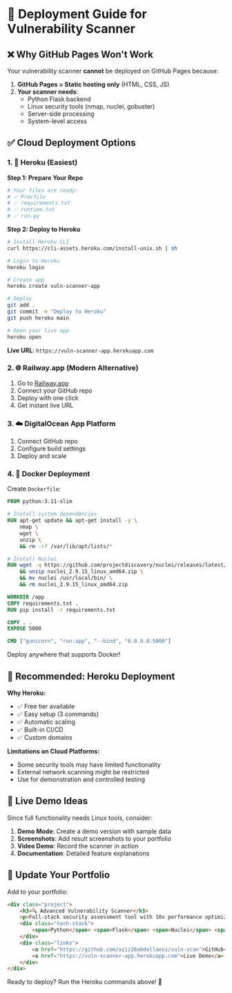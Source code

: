 # 🚀 Deployment Guide for Vulnerability Scanner

## ❌ **Why GitHub Pages Won't Work**

Your vulnerability scanner **cannot** be deployed on GitHub Pages because:

1. **GitHub Pages = Static hosting only** (HTML, CSS, JS)
2. **Your scanner needs**:
   - Python Flask backend
   - Linux security tools (nmap, nuclei, gobuster)
   - Server-side processing
   - System-level access

## ✅ **Cloud Deployment Options**

### **1. 🚀 Heroku (Easiest)**

**Step 1: Prepare Your Repo**
```bash
# Your files are ready:
# ✅ Procfile
# ✅ requirements.txt  
# ✅ runtime.txt
# ✅ run.py
```

**Step 2: Deploy to Heroku**
```bash
# Install Heroku CLI
curl https://cli-assets.heroku.com/install-unix.sh | sh

# Login to Heroku
heroku login

# Create app
heroku create vuln-scanner-app

# Deploy
git add .
git commit -m "Deploy to Heroku"
git push heroku main

# Open your live app
heroku open
```

**Live URL**: `https://vuln-scanner-app.herokuapp.com`

### **2. 🌐 Railway.app (Modern Alternative)**

1. Go to [Railway.app](https://railway.app)
2. Connect your GitHub repo
3. Deploy with one click
4. Get instant live URL

### **3. ☁️ DigitalOcean App Platform**

1. Connect GitHub repo
2. Configure build settings
3. Deploy and scale

### **4. 🐳 Docker Deployment**

Create `Dockerfile`:
```dockerfile
FROM python:3.11-slim

# Install system dependencies
RUN apt-get update && apt-get install -y \
    nmap \
    wget \
    unzip \
    && rm -rf /var/lib/apt/lists/*

# Install Nuclei
RUN wget -q https://github.com/projectdiscovery/nuclei/releases/latest/download/nuclei_2.9.15_linux_amd64.zip \
    && unzip nuclei_2.9.15_linux_amd64.zip \
    && mv nuclei /usr/local/bin/ \
    && rm nuclei_2.9.15_linux_amd64.zip

WORKDIR /app
COPY requirements.txt .
RUN pip install -r requirements.txt

COPY . .
EXPOSE 5000

CMD ["gunicorn", "run:app", "--bind", "0.0.0.0:5000"]
```

Deploy anywhere that supports Docker!

## 🎯 **Recommended: Heroku Deployment**

**Why Heroku:**
- ✅ Free tier available
- ✅ Easy setup (3 commands)
- ✅ Automatic scaling
- ✅ Built-in CI/CD
- ✅ Custom domains

**Limitations on Cloud Platforms:**
- Some security tools may have limited functionality
- External network scanning might be restricted
- Use for demonstration and controlled testing

## 🌟 **Live Demo Ideas**

Since full functionality needs Linux tools, consider:

1. **Demo Mode**: Create a demo version with sample data
2. **Screenshots**: Add result screenshots to your portfolio
3. **Video Demo**: Record the scanner in action
4. **Documentation**: Detailed feature explanations

## 📱 **Update Your Portfolio**

Add to your portfolio:
```html
<div class="project">
    <h3>🔍 Advanced Vulnerability Scanner</h3>
    <p>Full-stack security assessment tool with 10x performance optimization</p>
    <div class="tech-stack">
        <span>Python</span> <span>Flask</span> <span>Nuclei</span> <span>Nmap</span>
    </div>
    <div class="links">
        <a href="https://github.com/aziz16abdellaoui/vuln-scan">GitHub</a>
        <a href="https://vuln-scanner-app.herokuapp.com">Live Demo</a>
    </div>
</div>
```

Ready to deploy? Run the Heroku commands above! 🚀
